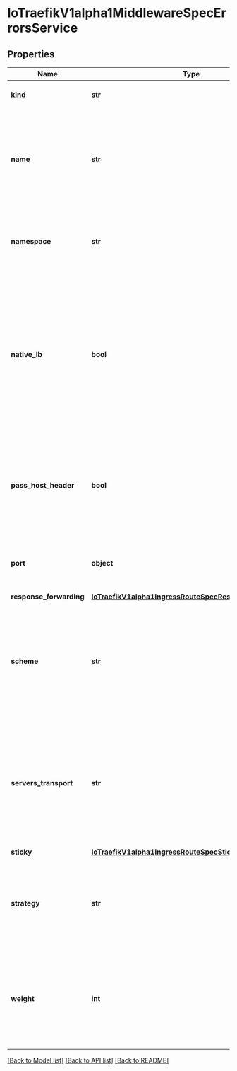 # IoTraefikV1alpha1MiddlewareSpecErrorsService

## Properties
Name | Type | Description | Notes
------------ | ------------- | ------------- | -------------
**kind** | **str** | Kind defines the kind of the Service. | [optional] 
**name** | **str** | Name defines the name of the referenced Kubernetes Service or TraefikService. The differentiation between the two is specified in the Kind field. | 
**namespace** | **str** | Namespace defines the namespace of the referenced Kubernetes Service or TraefikService. | [optional] 
**native_lb** | **bool** | NativeLB controls, when creating the load-balancer, whether the LB&#39;s children are directly the pods IPs or if the only child is the Kubernetes Service clusterIP. The Kubernetes Service itself does load-balance to the pods. By default, NativeLB is false. | [optional] 
**pass_host_header** | **bool** | PassHostHeader defines whether the client Host header is forwarded to the upstream Kubernetes Service. By default, passHostHeader is true. | [optional] 
**port** | **object** | Port defines the port of a Kubernetes Service. This can be a reference to a named port. | [optional] 
**response_forwarding** | [**IoTraefikV1alpha1IngressRouteSpecResponseForwarding**](IoTraefikV1alpha1IngressRouteSpecResponseForwarding.md) |  | [optional] 
**scheme** | **str** | Scheme defines the scheme to use for the request to the upstream Kubernetes Service. It defaults to https when Kubernetes Service port is 443, http otherwise. | [optional] 
**servers_transport** | **str** | ServersTransport defines the name of ServersTransport resource to use. It allows to configure the transport between Traefik and your servers. Can only be used on a Kubernetes Service. | [optional] 
**sticky** | [**IoTraefikV1alpha1IngressRouteSpecSticky**](IoTraefikV1alpha1IngressRouteSpecSticky.md) |  | [optional] 
**strategy** | **str** | Strategy defines the load balancing strategy between the servers. RoundRobin is the only supported value at the moment. | [optional] 
**weight** | **int** | Weight defines the weight and should only be specified when Name references a TraefikService object (and to be precise, one that embeds a Weighted Round Robin). | [optional] 

[[Back to Model list]](../README.md#documentation-for-models) [[Back to API list]](../README.md#documentation-for-api-endpoints) [[Back to README]](../README.md)


